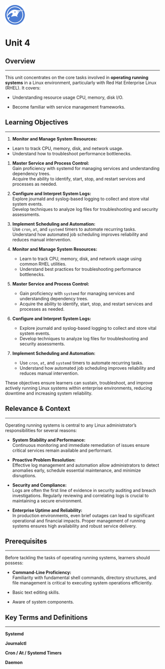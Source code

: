 <div class="flex-container">
        <img src="https://github.com/ProfessionalLinuxUsersGroup/img/blob/main/Assets/Logos/ProLUG_Round_Transparent_LOGO.png?raw=true" width="64" height="64"></img>
    <p>
        <h1>Unit 4</h1>
    </p>
</div>

## Overview

---

This unit concentrates on the core tasks involved in **operating running systems** in a Linux environment, particularly with Red Hat Enterprise Linux (RHEL). It covers:

- Understanding resource usage CPU, memory, disk I/O.

- Become familiar with service management frameworks.

## Learning Objectives

---

1. **Monitor and Manage System Resources:**

- Learn to track CPU, memory, disk, and network usage.
- Understand how to troubleshoot performance bottlenecks.

1. **Master Service and Process Control:**  
   Gain proficiency with systemd for managing services and understanding dependency trees.  
   Acquire the ability to identify, start, stop, and restart services and processes as needed.

1. **Configure and Interpret System Logs:**  
   Explore journald and syslog-based logging to collect and store vital system events.  
   Develop techniques to analyze log files for troubleshooting and security assessments.

1. **Implement Scheduling and Automation:**  
   Use `cron`, `at`, and `systemd` timers to automate recurring tasks.  
   Understand how automated job scheduling improves reliability and reduces manual intervention.

1. **Monitor and Manage System Resources:**

   - Learn to track CPU, memory, disk, and network usage using common RHEL utilities.
   - Understand best practices for troubleshooting performance bottlenecks.

1. **Master Service and Process Control:**

   - Gain proficiency with `systemd` for managing services and understanding dependency trees.
   - Acquire the ability to identify, start, stop, and restart services and processes as needed.

1. **Configure and Interpret System Logs:**

   - Explore journald and syslog-based logging to collect and store vital system events.
   - Develop techniques to analyze log files for troubleshooting and security assessments.

1. **Implement Scheduling and Automation:**
   - Use `cron`, `at`, and `systemd` timers to automate recurring tasks.
   - Understand how automated job scheduling improves reliability and reduces manual intervention.

These objectives ensure learners can sustain, troubleshoot, and improve actively running Linux systems within enterprise environments, reducing downtime and increasing system reliability.

## Relevance & Context

---

Operating running systems is central to any Linux administrator’s responsibilities for several reasons:

- **System Stability and Performance:**  
  Continuous monitoring and immediate remediation of issues ensure critical services remain available and performant.

- **Proactive Problem Resolution:**  
  Effective log management and automation allow administrators to detect anomalies early, schedule essential maintenance, and minimize disruptions.

- **Security and Compliance:**  
  Logs are often the first line of evidence in security auditing and breach investigations. Regularly reviewing and correlating logs is crucial to maintaining a secure environment.

- **Enterprise Uptime and Reliability:**  
  In production environments, even brief outages can lead to significant operational and financial impacts. Proper management of running systems ensures high availability and robust service delivery.

## Prerequisites

---

Before tackling the tasks of operating running systems, learners should possess:

- **Command-Line Proficiency:**  
  Familiarity with fundamental shell commands, directory structures, and file management is critical to executing system operations efficiently.

- Basic text editing skills.

- Aware of system components.

## Key Terms and Definitions

---

**Systemd**

**Journalctl**

**Cron / At / Systemd Timers**

**Daemon**
